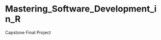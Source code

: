 <!-- README.md is generated from README.Rmd. Please edit that file -->
# Mastering_Software_Development_in_R
Capstone Final Project
